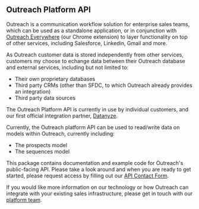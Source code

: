 Outreach Platform API
-----------------

Outreach is a communication workflow solution for enterprise sales teams, which can be used as a standalone application, or in conjunction with [Outreach Everywhere](https://outreach.io/everywhere/) (our Chrome extension) to layer functionality on top of other services, including Salesforce, Linkedin, Gmail and more.

As Outreach customer data is stored independently from other services, customers my choose to echange data between their Outreach database and external services, including but not limited to:
- Their own proprietary databases
- Third party CRMs (other than SFDC, to which Outreach already provides an integration)
- Third party data sources

The Outreach Platform API is currently in use by individual customers, and our first official integration partner, [Datanyze](http://www.datanyze.com/).

Currently, the Outreach platform API can be used to read/write data on models within Outreach, currently including:
- The prospects model
- The sequences model

This package contains documentation and example code for Outreach's public-facing API. Please take a look around and when you are ready to get started, please request access by filling out our [API Contact Form](http://goo.gl/forms/RWk35DeZAK).

If you would like more information on our technology or how Outreach can integrate with your existing sales infrastructure, please get in touch with our [platform team](mailto:platform@outreach.io).
